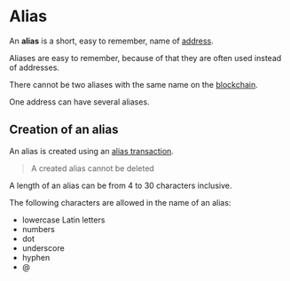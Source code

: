 # Alias

An **alias** is a short, easy to remember, name of [address](/blockchain/address.md).

Aliases are easy to remember, because of that they are often used instead of addresses.

There cannot be two aliases with the same name on the [blockchain](/blockchain/blockchain.md).

One address can have several aliases.

## Creation of an alias

An alias is created using an [alias transaction](/blockchain/transaction-type/alias-transaction.md).

> A created alias cannot be deleted

A length of an alias can be from 4 to 30 characters inclusive.

The following characters are allowed in the name of an alias:

* lowercase Latin letters
* numbers
* dot
* underscore
* hyphen
* @
